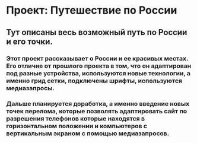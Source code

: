 # Проект: Путешествие по России

## Тут описаны весь возможный путь по России и его точки.


### Этот проект рассказывает о России и ее красивых местах. Его отличие от прошлого проекта в том, что он адаптирован под разные устройства, используются новые технологии, а именно грид сетки, подключены шрифты, используются медиазапросы.

### Дальше планируется доработка, а именно введение новых точек перелома, которые позволять адаптировать сайт по разрешения телефонов которые находятся в горизонтальном положении и компьютеров с вертикальным экраном с помощью медиазапросов.